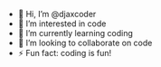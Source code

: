 - 👋 Hi, I’m @djaxcoder
- 👀 I’m interested in code
- 🌱 I’m currently learning coding
- 💞️ I’m looking to collaborate on code
- ⚡ Fun fact: coding is fun!

<!---
djaxcoder/djaxcoder is a ✨ special ✨ repository because its `README.md` (this file) appears on your GitHub profile.
You can click the Preview link to take a look at your changes.
--->
